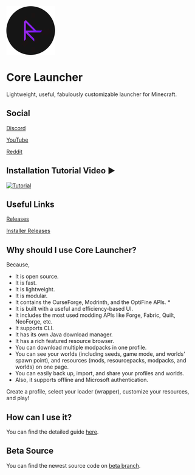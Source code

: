 <img alt="icon" src="images/logo.png" width="128" height="128"/>

# Core Launcher
Lightweight, useful, fabulously customizable launcher for Minecraft.

## Social

[Discord](https://discord.gg/MEJQtCvwqf)

[YouTube](https://www.youtube.com/@corelauncher)

[Reddit](https://www.reddit.com/r/corelauncher/)

## Installation Tutorial Video ▶

[![Tutorial](https://img.youtube.com/vi/t_RVLlCXcdA/0.jpg)](https://www.youtube.com/watch?v=t_RVLlCXcdA)

## Useful Links

[Releases](https://github.com/etkmlm/CoreLauncher/releases)

[Installer Releases](https://github.com/etkmlm/CoreLauncherInstaller/releases)

## Why should I use Core Launcher?
Because,
- It is open source.
- It is fast.
- It is lightweight.
- It is modular.
- It contains the CurseForge, Modrinth, and the OptiFine APIs. *
- It is built with a useful and efficiency-based UI.
- It includes the most used modding APIs like Forge, Fabric, Quilt, NeoForge, etc.
- It supports CLI.
- It has its own Java download manager.
- It has a rich featured resource browser.
- You can download multiple modpacks in one profile.
- You can see your worlds (including seeds, game mode, and worlds' spawn point), and resources (mods, resourcepacks, modpacks, and worlds) on one page.
- You can easily back up, import, and share your profiles and worlds.
- Also, it supports offline and Microsoft authentication.

Create a profile, select your loader (wrapper), customize your resources, and play!

## How can I use it?

You can find the detailed guide [here](https://github.com/etkmlm/CoreLauncher/wiki).

## Beta Source

You can find the newest source code on [beta branch](https://github.com/etkmlm/CoreLauncher/tree/beta).
